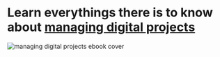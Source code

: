# Learn everythings there is to know about [managing digital projects](https://www.activecollab.com/pages/l/ebooks/digital-projects-ebook.html)

![managing digital projects ebook cover](book-digital-projects.png.png)
